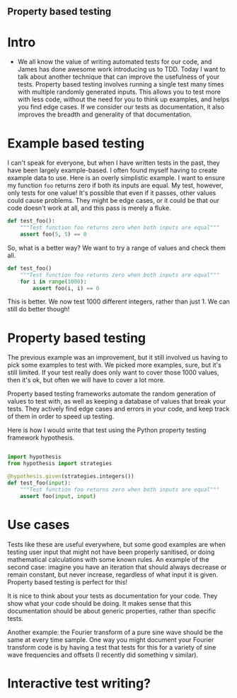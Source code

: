 ## Property based testing


# Intro

* We all know the value of writing automated tests for our code, and James has 
  done awesome work introducing us to TDD.  Today I want to talk about another 
  technique that can improve the usefulness of your tests.  Property based 
  testing involves running a single test many times with multiple randomly 
  generated inputs.  This allows you to test more with less code, without the 
  need for you to think up examples, and helps you find edge cases.  If we 
  consider our tests as documentation, it also improves the breadth and 
  generality of that documentation.



# Example based testing

I can't speak for everyone, but when I have written tests in the past, they 
have been largely example-based.  I often found myself having to create example 
data to use.  Here is an overly simplistic example.  I want to ensure my 
function `foo` returns zero if both its inputs are equal.  My test, however, 
only tests for one value!  It's possible that even if it passes, other values 
could cause problems.  They might be edge cases, or it could be that our code 
doesn't work at all, and this pass is merely a fluke.

```python
def test_foo():
    """Test function foo returns zero when both inputs are equal"""
    assert foo(5, 5) == 0
```

So, what is a better way?  We want to try a range of values and check them all.

```python
def test_foo()
    """Test function foo returns zero when both inputs are equal"""
    for i in range(1000):
        assert foo(i, i) == 0
```

This is better.  We now test 1000 different integers, rather than just 1.  We 
can still do better though!


# Property based testing

The previous example was an improvement, but it still involved us having to 
pick some examples to test with.  We picked more examples, sure, but it's still 
limited.  If your test really does only want to cover those 1000 values, then 
it's ok, but often we will have to cover a lot more.

Property based testing frameworks automate the random generation of values to 
test with, as well as keeping a database of values that break your tests.  They 
actively find edge cases and errors in your code, and keep track of them in 
order to speed up testing.

Here is how I would write that test using the Python property testing framework 
hypothesis.

```python

import hypothesis
from hypothesis import strategies

@hypothesis.given(strategies.integers())
def test_foo(input):
    """Test function foo returns zero when both inputs are equal"""
    assert foo(input, input)
```

# Use cases

Tests like these are useful everywhere, but some good examples are when testing 
user input that might not have been properly sanitised, or doing mathematical 
calculations with some known rules.  An example of the second case: imagine you 
have an iteration that should always decrease or remain constant, but never 
increase, regardless of what input it is given.  Property based testing is 
perfect for this!

It is nice to think about your tests as documentation for your code.  They show 
what your code should be doing.  It makes sense that this documentation should 
be about generic properties, rather than specific tests.

Another example: the Fourier transform of a pure sine wave should be the same 
at every time sample.  One way you might document your Fourier transform code 
is by having a test that tests for this for a variety of sine wave frequencies 
and offsets (I recently did something v similar).

# Interactive test writing?
